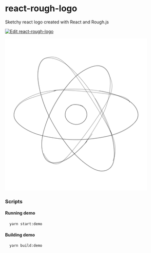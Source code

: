 # react-rough-logo

Sketchy react logo created with React and Rough.js

[![Edit react-rough-logo](https://codesandbox.io/static/img/play-codesandbox.svg)](https://codesandbox.io/s/8n4q4w574l)

![sketchy react logo][logo]

[logo]: ./image.png

### Scripts

#### Running demo

```
  yarn start:demo
```

#### Building demo

```
  yarn build:demo
```
